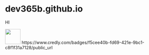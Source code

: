 # dev365b.github.io

HI

<html>
<body>

<img src="https://images.credly.com/size/680x680/images/9b0ac7af-f7ac-4938-96a4-2d4805bfe23f/image.png" style="width: 50; height: 50;">

  <link>https://www.credly.com/badges/f5cee40b-fd69-421e-9bc1-c8f1f31a7128/public_url</link>
  
 </body>
</html>
